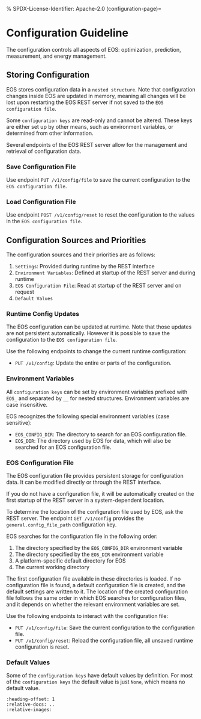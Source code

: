 % SPDX-License-Identifier: Apache-2.0
(configuration-page)=

# Configuration Guideline

The configuration controls all aspects of EOS: optimization, prediction, measurement, and energy
management.

## Storing Configuration

EOS stores configuration data in a `nested structure`. Note that configuration changes inside EOS
are updated in memory, meaning all changes will be lost upon restarting the EOS REST server if not
saved to the `EOS configuration file`.

Some `configuration keys` are read-only and cannot be altered. These keys are either set up by other
means, such as environment variables, or determined from other information.

Several endpoints of the EOS REST server allow for the management and retrieval of configuration
data.

### Save Configuration File

Use endpoint `PUT /v1/config/file` to save the current configuration to the
`EOS configuration file`.

### Load Configuration File

Use endpoint `POST /v1/config/reset` to reset the configuration to the values in the
`EOS configuration file`.

## Configuration Sources and Priorities

The configuration sources and their priorities are as follows:

1. `Settings`: Provided during runtime by the REST interface
2. `Environment Variables`: Defined at startup of the REST server and during runtime
3. `EOS Configuration File`: Read at startup of the REST server and on request
4. `Default Values`

### Runtime Config Updates

The EOS configuration can be updated at runtime. Note that those updates are not persistent
automatically. However it is possible to save the configuration to the `EOS configuration file`.

Use the following endpoints to change the current runtime configuration:

- `PUT /v1/config`: Update the entire or parts of the configuration.

### Environment Variables

All `configuration keys` can be set by environment variables prefixed with `EOS_` and separated by
`__` for nested structures. Environment variables are case insensitive.

EOS recognizes the following special environment variables (case sensitive):

- `EOS_CONFIG_DIR`: The directory to search for an EOS configuration file.
- `EOS_DIR`: The directory used by EOS for data, which will also be searched for an EOS
             configuration file.

### EOS Configuration File

The EOS configuration file provides persistent storage for configuration data. It can be modified
directly or through the REST interface.

If you do not have a configuration file, it will be automatically created on the first startup of
the REST server in a system-dependent location.

To determine the location of the configuration file used by EOS, ask the REST server. The endpoint
`GET /v1/config` provides the `general.config_file_path` configuration key.

EOS searches for the configuration file in the following order:

1. The directory specified by the `EOS_CONFIG_DIR` environment variable
2. The directory specified by the `EOS_DIR` environment variable
3. A platform-specific default directory for EOS
4. The current working directory

The first configuration file available in these directories is loaded. If no configuration file is
found, a default configuration file is created, and the default settings are written to it. The
location of the created configuration file follows the same order in which EOS searches for
configuration files, and it depends on whether the relevant environment variables are set.

Use the following endpoints to interact with the configuration file:

- `PUT /v1/config/file`: Save the current configuration to the configuration file.
- `PUT /v1/config/reset`: Reload the configuration file, all unsaved runtime configuration is reset.

### Default Values

Some of the `configuration keys` have default values by definition. For most of the
`configuration keys` the default value is just `None`, which means no default value.

```{include} /_generated/config.md
:heading-offset: 1
:relative-docs: ..
:relative-images:
```
